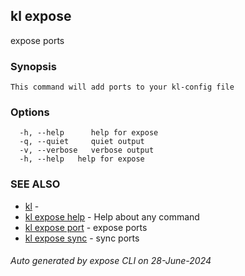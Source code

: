 ## kl expose

expose ports

### Synopsis

```
This command will add ports to your kl-config file
```

### Options

```
  -h, --help      help for expose
  -q, --quiet     quiet output
  -v, --verbose   verbose output
  -h, --help   help for expose
```

### SEE ALSO

* [kl](kl.md)  - 
* [kl expose help](kl_expose_help.md)  - Help about any command
* [kl expose port](kl_expose_port.md)  - expose ports
* [kl expose sync](kl_expose_sync.md)  - sync ports

###### Auto generated by expose CLI on 28-June-2024
